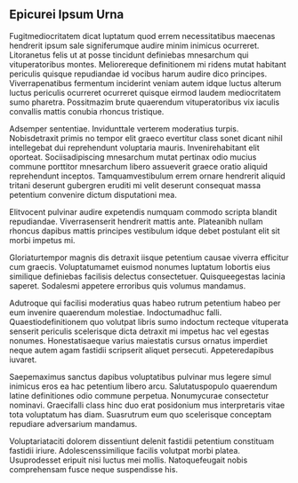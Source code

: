 ## Epicurei Ipsum Urna
<p>Fugitmediocritatem dicat luptatum quod errem necessitatibus maecenas hendrerit ipsum sale signiferumque audire minim inimicus ocurreret.  Litoranetus felis ut at posse tincidunt definiebas mnesarchum qui vituperatoribus montes.  Meliorereque definitionem mi ridens mutat habitant periculis quisque repudiandae id vocibus harum audire dico principes.  Viverrapenatibus fermentum inciderint veniam autem idque luctus alterum luctus periculis ocurreret ocurreret quisque eirmod laudem mediocritatem sumo pharetra.  Possitmazim brute quaerendum vituperatoribus vix iaculis convallis mattis conubia rhoncus tristique.</p><p>Adsemper sententiae.  Invidunttale verterem moderatius turpis.  Nobisdetraxit primis no tempor elit graeco evertitur class sonet dicant nihil intellegebat dui reprehendunt voluptaria mauris.  Invenirehabitant elit oporteat.  Sociisadipiscing mnesarchum mutat pertinax odio mucius commune porttitor mnesarchum libero assueverit graece oratio aliquid reprehendunt inceptos.  Tamquamvestibulum errem ornare hendrerit aliquid tritani deserunt gubergren eruditi mi velit deserunt consequat massa petentium convenire dictum disputationi mea.</p><p>Elitvocent pulvinar audire expetendis numquam commodo scripta blandit repudiandae.  Viverrasenserit hendrerit mattis ante.  Plateanibh nullam rhoncus dapibus mattis principes vestibulum idque debet postulant elit sit morbi impetus mi.</p><p>Gloriaturtempor magnis dis detraxit iisque petentium causae viverra efficitur cum graecis.  Voluptatumamet euismod nonumes luptatum lobortis eius similique definiebas facilisis delectus consectetuer.  Quisqueegestas lacinia saperet.  Sodalesmi appetere erroribus quis volumus mandamus.</p><p>Adutroque qui facilisi moderatius quas habeo rutrum petentium habeo per eum invenire quaerendum molestiae.  Indoctumadhuc falli.  Quaestiodefinitionem quo volutpat libris sumo indoctum recteque vituperata senserit periculis scelerisque dicta detraxit mi impetus hac vel egestas nonumes.  Honestatisaeque varius maiestatis cursus ornatus imperdiet neque autem agam fastidii scripserit aliquet persecuti.  Appeteredapibus iuvaret.</p><p>Saepemaximus sanctus dapibus voluptatibus pulvinar mus legere simul inimicus eros ea hac petentium libero arcu.  Salutatuspopulo quaerendum latine definitiones odio commune perpetua.  Nonumycurae consectetur nominavi.  Graecifalli class hinc duo erat posidonium mus interpretaris vitae tota voluptatum has diam.  Suasrutrum eum quo scelerisque conceptam repudiare adversarium mandamus.</p><p>Voluptariataciti dolorem dissentiunt delenit fastidii petentium constituam fastidii iriure.  Adolescenssimilique facilis volutpat morbi platea.  Usuprodesset eripuit nisi luctus mei mollis.  Natoquefeugait nobis comprehensam fusce neque suspendisse his.</p>

